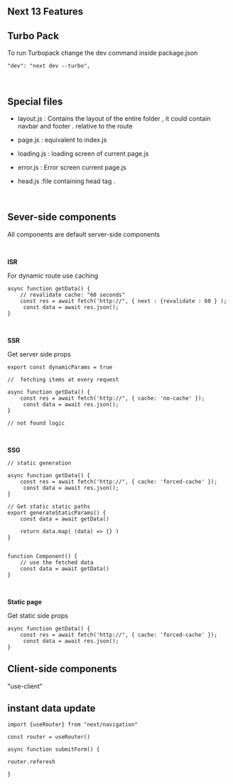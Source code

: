 
## Next 13 Features

## Turbo Pack
To run Turbopack change the dev command inside package.json 
```
"dev": "next dev --turbo",

```

<br> 

## Special files

- layout.js :
Contains the layout of the entire folder , it could contain navbar and footer . relative to the route

- page.js : equivalent to index.js

- loading.js : loading screen of current page.js

- error.js : Error screen current page.js

- head.js :file containing head tag .

 
<br> 

## Sever-side components
All components are default server-side components

<br> 

**ISR**

For dynamic route use caching

```
async function getData() {
    // revalidate cache: "60 seconds" 
    const res = await fetch('http://", { next : {revalidate : 60 } );  
     const data = await res.json();
}

```

<br> 

**SSR**

Get server side props
```
export const dynamicParams = true

//  fetching items at every request

async function getData() {
    const res = await fetch('http://", { cache: 'no-cache' });
     const data = await res.json();
}

// not found logic
```
<br> 

**SSG**
```
// static generation  

async function getData() {
    const res = await fetch('http://", { cache: 'forced-cache' });
     const data = await res.json();
}

// Get static static paths
export generateStaticParams() {
    const data = await getData()

    return data.map( (data) => {} )
}


function Component() {
    // use the fetched data
    const data = await getData()
}

```
<br> 

**Static page**

Get static side props

```
async function getData() {
    const res = await fetch('http://", { cache: 'forced-cache' });
     const data = await res.json();
}

```


## Client-side components

"use-client"


## instant data update

```
import {useRouter} from "next/navigation"

const router = useRouter()

async function submitForm() {

router.referesh

}

```

 